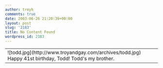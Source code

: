 ```yaml
---
author: troyh
comments: true
date: 2003-06-26 21:20:39+00:00
layout: post
slug: '2183'
title: No Content Found
wordpress_id: 2183
---
```


<table ><tr >
<td >![todd.jpg](http://www.troyandgay.com/archives/todd.jpg) Happy 41st birthday, Todd! Todd's my brother.
</td></tr></table>
